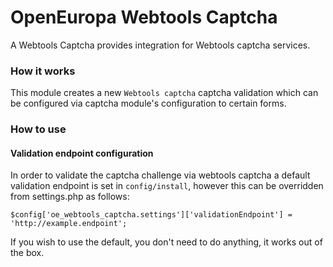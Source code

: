 # OpenEuropa Webtools Captcha

A Webtools Captcha provides integration for Webtools captcha services.

### How it works

This module creates a new `Webtools captcha` captcha validation which can be
configured via captcha module's configuration to certain forms.

### How to use

#### Validation endpoint configuration

In order to validate the captcha challenge via webtools captcha a default
validation endpoint is set in `config/install`, however this can be overridden
from settings.php as follows:

```
$config['oe_webtools_captcha.settings']['validationEndpoint'] = 'http://example.endpoint';

```
If you wish to use the default, you don't need to do anything, it works out of
the box.
